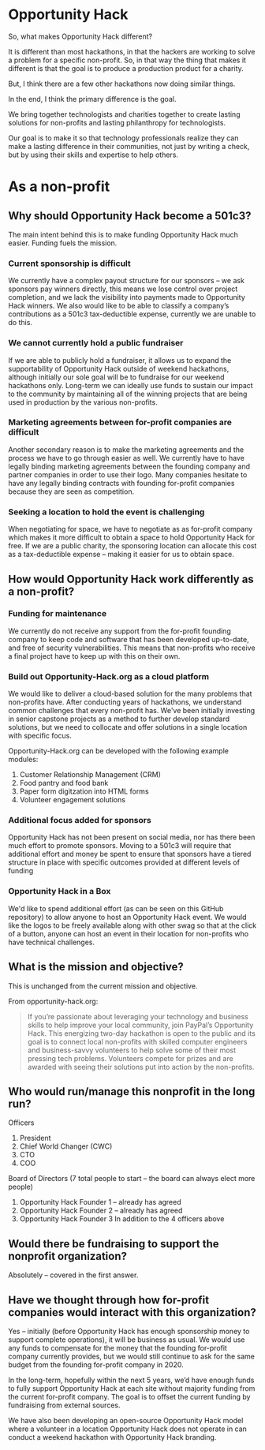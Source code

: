 # Opportunity Hack
So, what makes Opportunity Hack different? 

It is different than most hackathons, in that the hackers are working to solve a problem for a specific non-profit.  So, in that way the thing that makes it different is that the goal is to produce a production product for a charity.

But, I think there are a few other hackathons now doing similar things.  

In the end, I think the primary difference is the goal.

We bring together technologists and charities together to create lasting solutions for non-profits and lasting philanthropy for technologists.

Our goal is to make it so that technology professionals realize they can make a lasting difference in their communities, not just by writing a check, but by using their skills and expertise to help others.


# As a non-profit

## Why should Opportunity Hack become a 501c3?

The main intent behind this is to make funding Opportunity Hack much easier. Funding fuels the mission. 

### Current sponsorship is difficult
We currently have a complex payout structure for our sponsors – we ask sponsors pay winners directly, this means we lose control over project completion, and we lack the visibility into payments made to Opportunity Hack winners.  We also would like to be able to classify a company’s contributions as a 501c3 tax-deductible expense, currently we are unable to do this. 

### We cannot currently hold a public fundraiser
If we are able to publicly hold a fundraiser, it allows us to expand the supportability of Opportunity Hack outside of weekend hackathons, although initially our sole goal will be to fundraise for our weekend hackathons only.  Long-term we can ideally use funds to sustain our impact to the community by maintaining all of the winning projects that are being used in production by the various non-profits.
 
### Marketing agreements between for-profit companies are difficult
Another secondary reason is to make the marketing agreements and the process we have to go through easier as well.  We currently have to have legally binding marketing agreements between the founding company and partner companies in order to use their logo.  Many companies hesitate to have any legally binding contracts with founding for-profit companies because they are seen as competition.

### Seeking a location to hold the event is challenging
When negotiating for space, we have to negotiate as as for-profit company which makes it more difficult to obtain a space to hold Opportunity Hack for free.  If we are a public charity, the sponsoring location can allocate this cost as a tax-deductible expense – making it easier for us to obtain space.

## How would Opportunity Hack work differently as a non-profit?

### Funding for maintenance
We currently do not receive any support from the for-profit founding company to keep code and software that has been developed up-to-date, and free of security vulnerabilities.  This means that non-profits who receive a final project have to keep up with this on their own.

### Build out Opportunity-Hack.org as a cloud platform
We would like to deliver a cloud-based solution for the many problems that non-profits have.  After conducting years of hackathons, we understand common challenges that every non-profit has.  We've been initially investing in senior capstone projects as a method to further develop standard solutions, but we need to collocate and offer solutions in a single location with specific focus.

Opportunity-Hack.org can be developed with the following example modules:
1. Customer Relationship Management (CRM)
2. Food pantry and food bank
3. Paper form digitzation into HTML forms
4. Volunteer engagement solutions

### Additional focus added for sponsors
Opportunity Hack has not been present on social media, nor has there been much effort to promote sponsors.  Moving to a 501c3 will require that additional effort and money be spent to ensure that sponsors have a tiered structure in place with specific outcomes provided at different levels of funding

### Opportunity Hack in a Box
We'd like to spend additional effort (as can be seen on this GitHub repository) to allow anyone to host an Opportunity Hack event.  We would like the logos to be freely available along with other swag so that at the click of a button, anyone can host an event in their location for non-profits who have technical challenges.


 
## What is the mission and objective?
This is unchanged from the current mission and objective.
 
From opportunity-hack.org:
> If you’re passionate about leveraging your technology and business skills to help improve your local community, join PayPal’s Opportunity Hack. This energizing two-day hackathon is open to the public and its goal is to connect local non-profits with skilled computer engineers and business-savvy volunteers to help solve some of their most pressing tech problems. Volunteers compete for prizes and are awarded with seeing their solutions put into action by the non-profits.
 
 
## Who would run/manage this nonprofit in the long run?
 
Officers
1. President
2. Chief World Changer (CWC)
3. CTO
4. COO
 
Board of Directors (7 total people to start – the board can always elect more people)
1. Opportunity Hack Founder 1 – already has agreed
2. Opportunity Hack Founder 2 – already has agreed
3. Opportunity Hack Founder 3
In addition to the 4 officers above
 
 
## Would there be fundraising to support the nonprofit organization?
Absolutely – covered in the first answer.
 
## Have we thought through how for-profit companies would interact with this organization?
Yes – initially (before Opportunity Hack has enough sponsorship money to support complete operations), it will be business as usual.  We would use any funds to compensate for the money that the founding for-profit company currently provides, but we would still continue to ask for the same budget from the founding for-profit company in 2020.
 
In the long-term, hopefully within the next 5 years, we’d have enough funds to fully support Opportunity Hack at each site without majority funding from the current for-profit company.  The goal is to offset the current funding by fundraising from external sources.
 
We have also been developing an open-source Opportunity Hack model where a volunteer in a location Opportunity Hack does not operate in can conduct a weekend hackathon with Opportunity Hack branding.
